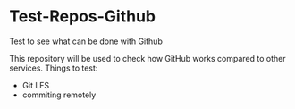 # Test-Repos-Github
Test to see what can be done with Github

This repository will be used to check how GitHub works compared to other services.
Things to test:
  - Git LFS
  - commiting remotely
